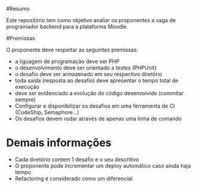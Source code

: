 #Resumo

Este repositório tem como objetivo avaliar os proponentes a vaga de programador backend para a plataforma Moodle.


#Premissas

O proponente deve respeitar as seguintes premissas:

* a liguagem de programação deve ser PHP
* o desenvolvimento deve ser orientado a testes (PHPUnit)
* o desafio deve ser armazenado em seu respectivo diretório
* toda saída (resposta ao desafio) deve apresentar o tempo total de execução
* deve ser evidenciado a evolução do código desenvolvido (commitar sempre)
* Configurar e disponibilizar os desafios em uma ferramenta de CI (CodeShip, Semaphore...)
* Os desafios devem rodar através de apenas uma linha de comando


# Demais informações

* Cada diretório contem 1 desafio e o seu descritivo
* O proponente pode incrementar um deploy automático caso ainda haja tempo
* Refactoring é considerado como um diferencial